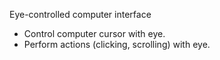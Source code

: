 Eye-controlled computer interface 

- Control computer cursor with eye. 
- Perform actions (clicking, scrolling) with eye. 